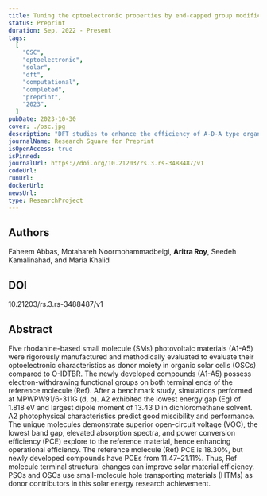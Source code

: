 ```yaml
---
title: Tuning the optoelectronic properties by end-capped group modification for efficient OSCs
status: Preprint
duration: Sep, 2022 - Present
tags:
  [
    "OSC",
    "optoelectronic",
    "solar",
    "dft",
    "computational",
    "completed",
    "preprint",
    "2023",
  ]
pubDate: 2023-10-30
cover: ./osc.jpg
description: "DFT studies to enhance the efficiency of A-D-A type organic solar cells by end-capped group modification"
journalName: Research Square for Preprint
isOpenAccess: true
isPinned:
journalUrl: https://doi.org/10.21203/rs.3.rs-3488487/v1
codeUrl:
runUrl:
dockerUrl:
newsUrl:
type: ResearchProject
---
```


## Authors

Faheem Abbas, Motahareh Noormohammadbeigi, **Aritra Roy**, Seedeh Kamalinahad, and Maria Khalid

## DOI

10.21203/rs.3.rs-3488487/v1

## Abstract

Five rhodanine-based small molecule (SMs) photovoltaic materials (A1-A5) were rigorously manufactured and methodically evaluated to evaluate their optoelectronic characteristics as donor moiety in organic solar cells (OSCs) compared to O-IDTBR. The newly developed compounds (A1-A5) possess electron-withdrawing functional groups on both terminal ends of the reference molecule (Ref). After a benchmark study, simulations performed at MPWPW91/6-311G (d, p). A2 exhibited the lowest energy gap (Eg) of 1.818 eV and largest dipole moment of 13.43 D in dichloromethane solvent. A2 photophysical characteristics predict good miscibility and performance. The unique molecules demonstrate superior open-circuit voltage (VOC), the lowest band gap, elevated absorption spectra, and power conversion efficiency (PCE) explore to the reference material, hence enhancing operational efficiency. The reference molecule (Ref) PCE is 18.30%, but newly developed compounds have PCEs from 11.47–21.11%. Thus, Ref molecule terminal structural changes can improve solar material efficiency. PSCs and OSCs use small-molecule hole transporting materials (HTMs) as donor contributors in this solar energy research achievement.
